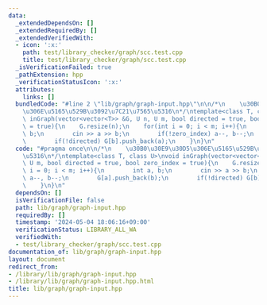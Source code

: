 ```yaml
---
data:
  _extendedDependsOn: []
  _extendedRequiredBy: []
  _extendedVerifiedWith:
  - icon: ':x:'
    path: test/library_checker/graph/scc.test.cpp
    title: test/library_checker/graph/scc.test.cpp
  _isVerificationFailed: true
  _pathExtension: hpp
  _verificationStatusIcon: ':x:'
  attributes:
    links: []
  bundledCode: "#line 2 \"lib/graph/graph-input.hpp\"\n\n/*\n    \u30B0\u30E9\u30D5\
    \u306E\u5165\u529B\u3092\u7C21\u7565\u5316\n*/\ntemplate<class T, class U>\nvoid\
    \ inGraph(vector<vector<T>> &G, U n, U m, bool directed = true, bool zero_index\
    \ = true){\n    G.resize(n);\n    for(int i = 0; i < m; i++){\n        int a,\
    \ b;\n        cin >> a >> b;\n        if(!zero_index) a--, b--;\n        G[a].push_back(b);\n\
    \        if(!directed) G[b].push_back(a);\n    }\n}\n"
  code: "#pragma once\n\n/*\n    \u30B0\u30E9\u30D5\u306E\u5165\u529B\u3092\u7C21\u7565\
    \u5316\n*/\ntemplate<class T, class U>\nvoid inGraph(vector<vector<T>> &G, U n,\
    \ U m, bool directed = true, bool zero_index = true){\n    G.resize(n);\n    for(int\
    \ i = 0; i < m; i++){\n        int a, b;\n        cin >> a >> b;\n        if(!zero_index)\
    \ a--, b--;\n        G[a].push_back(b);\n        if(!directed) G[b].push_back(a);\n\
    \    }\n}\n"
  dependsOn: []
  isVerificationFile: false
  path: lib/graph/graph-input.hpp
  requiredBy: []
  timestamp: '2024-05-04 18:06:16+09:00'
  verificationStatus: LIBRARY_ALL_WA
  verifiedWith:
  - test/library_checker/graph/scc.test.cpp
documentation_of: lib/graph/graph-input.hpp
layout: document
redirect_from:
- /library/lib/graph/graph-input.hpp
- /library/lib/graph/graph-input.hpp.html
title: lib/graph/graph-input.hpp
---
```

